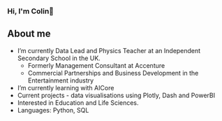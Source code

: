 ### Hi, I'm Colin👋

## About me 
- I’m currently Data Lead and Physics Teacher at an Independent Secondary School in the UK.
  - Formerly Management Consultant at Accenture
  - Commercial Partnerships and Business Development in the Entertainment industry
- I’m currently learning with AICore
- Current projects - data visualisations using Plotly, Dash and PowerBI
- Interested in Education and Life Sciences.
- Languages: Python, SQL
